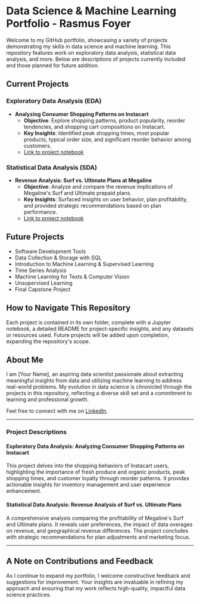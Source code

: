 # Data Science & Machine Learning Portfolio - Rasmus Foyer

Welcome to my GitHub portfolio, showcasing a variety of projects demonstrating my skills in data science and machine learning. This repository features work on exploratory data analysis, statistical data analysis, and more. Below are descriptions of projects currently included and those planned for future addition.

## Current Projects

### Exploratory Data Analysis (EDA)
- **Analyzing Consumer Shopping Patterns on Instacart**
  - **Objective**: Explore shopping patterns, product popularity, reorder tendencies, and shopping cart compositions on Instacart.
  - **Key Insights**: Identified peak shopping times, most popular products, typical order size, and significant reorder behavior among customers.
  - [Link to project notebook](#)

### Statistical Data Analysis (SDA)
- **Revenue Analysis: Surf vs. Ultimate Plans at Megaline**
  - **Objective**: Analyze and compare the revenue implications of Megaline's Surf and Ultimate prepaid plans.
  - **Key Insights**: Surfaced insights on user behavior, plan profitability, and provided strategic recommendations based on plan performance.
  - [Link to project notebook](#)

## Future Projects
- Software Development Tools
- Data Collection & Storage with SQL
- Introduction to Machine Learning & Supervised Learning
- Time Series Analysis
- Machine Learning for Texts & Computer Vision
- Unsupervised Learning
- Final Capstone Project

## How to Navigate This Repository
Each project is contained in its own folder, complete with a Jupyter notebook, a detailed README for project-specific insights, and any datasets or resources used. Future projects will be added upon completion, expanding the repository's scope.

## About Me
I am [Your Name], an aspiring data scientist passionate about extracting meaningful insights from data and utilizing machine learning to address real-world problems. My evolution in data science is chronicled through the projects in this repository, reflecting a diverse skill set and a commitment to learning and professional growth.

Feel free to connect with me on [LinkedIn](https://www.linkedin.com/in/rasmus-foyer/).

---

### Project Descriptions

#### Exploratory Data Analysis: Analyzing Consumer Shopping Patterns on Instacart
This project delves into the shopping behaviors of Instacart users, highlighting the importance of fresh produce and organic products, peak shopping times, and customer loyalty through reorder patterns. It provides actionable insights for inventory management and user experience enhancement.

#### Statistical Data Analysis: Revenue Analysis of Surf vs. Ultimate Plans
A comprehensive analysis comparing the profitability of Megaline's Surf and Ultimate plans. It reveals user preferences, the impact of data overages on revenue, and geographical revenue differences. The project concludes with strategic recommendations for plan adjustments and marketing focus.

---

## A Note on Contributions and Feedback
As I continue to expand my portfolio, I welcome constructive feedback and suggestions for improvement. Your insights are invaluable in refining my approach and ensuring that my work reflects high-quality, impactful data science practices.
